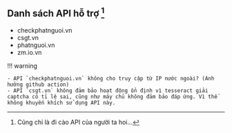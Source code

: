 ## Danh sách API hỗ trợ [^1]

- checkphatnguoi.vn
- csgt.vn
- phatnguoi.vn
- zm.io.vn

!!! warning

    - API `checkphatnguoi.vn` không cho truy cập từ IP nước ngoài? (Ảnh hưởng github action)
    - API `csgt.vn` không đảm bảo hoạt động ổn định vì tesseract giải captcha có tỉ lệ sai, cũng như máy chủ không đảm bảo đáp ứng. Vì thế không khuyến khích sử dụng API này.

[^1]: Cũng chỉ là đi cào API của người ta hoi...
